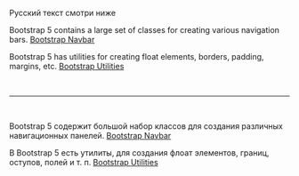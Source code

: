 Русский текст смотри ниже

Bootstrap 5 contains a large set of classes for creating various navigation bars. <a href="https://www.w3schools.com/bootstrap5/bootstrap_navbar.php" target="_blank">Bootstrap Navbar</a>

Bootstrap 5 has utilities for creating float elements, borders, padding, margins, etc. <a href="https://www.w3schools.com/bootstrap5/bootstrap_utilities.php" target="_blank">Bootstrap Utilities </a>

<br/><hr/><br/>

﻿Bootstrap 5 содержит большой набор классов для создания различных навигационных панелей. <a href="https://www.w3schools.com/bootstrap5/bootstrap_navbar.php" target="_blank">Bootstrap Navbar</a>

В Bootstrap 5 есть утилиты, для создания флоат элементов, границ, оступов, полей и т. п. <a href="https://www.w3schools.com/bootstrap5/bootstrap_utilities.php" target="_blank">Bootstrap Utilities</a>